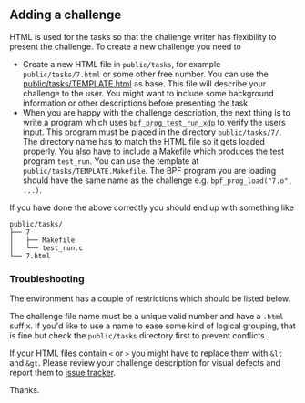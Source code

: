 ## Adding a challenge

HTML is used for the tasks so that the challenge writer has flexibility to
present the challenge. To create a new challenge you need to

- Create a new HTML file in `public/tasks`, for example `public/tasks/7.html`
  or some other free number.  You can use the [public/tasks/TEMPLATE.html][t]
  as base. This file will describe your challenge to the user. You might want
  to include some background information or other descriptions before
  presenting the task.
- When you are happy with the challenge description, the next thing is to write
  a program which uses [`bpf_prog_test_run_xdp`][1] to verify the users input.
  This program must be placed in the directory `public/tasks/7/`. The directory
  name has to match the HTML file so it gets loaded properly. You also have to
  include a Makefile which produces the test program `test_run`.  You can use
  the template at `public/tasks/TEMPLATE.Makefile`. The BPF program you are
  loading should have the same name as the challenge e.g.
  `bpf_prog_load("7.o", ...)`.

If you have done the above correctly you should end up with something like

    public/tasks/
    ├── 7
    │   ├── Makefile
    │   └── test_run.c
    └── 7.html

### Troubleshooting

The environment has a couple of restrictions which should be listed below.

The challenge file name must be a unique valid number and have a `.html`
suffix.  If you'd like to use a name to ease some kind of logical grouping,
that is fine but check the `public/tasks` directory first to prevent
conflicts.

If your HTML files contain `<` or `>` you might have to replace them with `&lt`
and `&gt`. Please review your challenge description for visual defects and
report them to [issue tracker][it].

Thanks.

[it]: https://github.com/scanf/xdp-playground/issues
[1]: https://patchwork.ozlabs.org/patch/745468/
[t]: public/tasks/TEMPLATE.html
